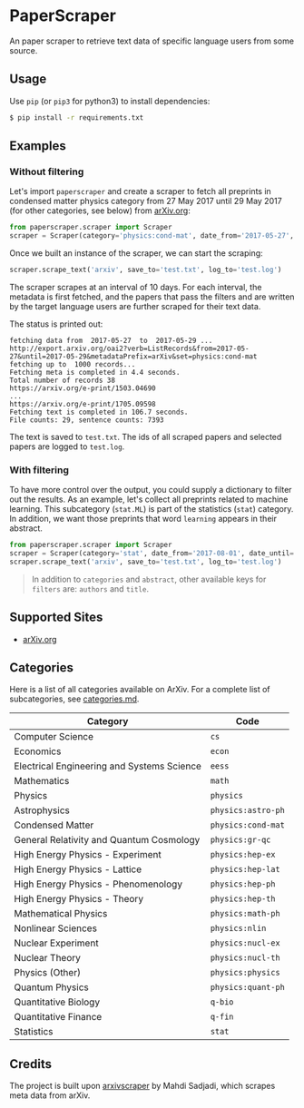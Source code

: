 # PaperScraper

An paper scraper to retrieve text data of specific language users from some source.

## Usage

Use `pip` (or `pip3` for python3) to install dependencies:

```bash
$ pip install -r requirements.txt
```

## Examples

### Without filtering

Let's import `paperscraper` and create a scraper to fetch all preprints
in condensed matter physics category
from 27 May 2017 until 29 May 2017 (for other categories, see below)
from [arXiv.org](https://arxiv.org/):

```python
from paperscraper.scraper import Scraper
scraper = Scraper(category='physics:cond-mat', date_from='2017-05-27', date_until='2017-05-29')
```

Once we built an instance of the scraper, we can start the scraping:

```python
scraper.scrape_text('arxiv', save_to='test.txt', log_to='test.log')
```

The scraper scrapes at an interval of 10 days.
For each interval, the metadata is first fetched,
and the papers that pass the filters and are written by the target language users
are further scraped for their text data.

The status is printed out:

```
fetching data from  2017-05-27  to  2017-05-29 ...
http://export.arxiv.org/oai2?verb=ListRecords&from=2017-05-27&until=2017-05-29&metadataPrefix=arXiv&set=physics:cond-mat
fetching up to  1000 records...
Fetching meta is completed in 4.4 seconds.
Total number of records 38
https://arxiv.org/e-print/1503.04690
...
https://arxiv.org/e-print/1705.09598
Fetching text is completed in 106.7 seconds.
File counts: 29, sentence counts: 7393
```

The text is saved to `test.txt`. The ids of all scraped papers and selected papers are logged to `test.log`.

### With filtering

To have more control over the output, you could supply a dictionary to filter out the results. As an example, let's collect all preprints related to machine learning. This subcategory (`stat.ML`) is part of the statistics (`stat`) category. In addition, we want those preprints that word `learning` appears in their abstract.

```python
from paperscraper.scraper import Scraper
scraper = Scraper(category='stat', date_from='2017-08-01', date_until='2017-08-10', t=10, filters={'categories':['stat.ml'],'abstract':['learning']})
scraper.scrape_text('arxiv', save_to='test.txt', log_to='test.log')
```

> In addition to `categories` and `abstract`, other available keys for `filters` are: `authors` and `title`.

## Supported Sites

- [arXiv.org](https://arxiv.org/)

## Categories

Here is a list of all categories available on ArXiv. For a complete list of subcategories, see [categories.md](categories.md).

| Category | Code |
| --- | --- |
| Computer Science | `cs` |
| Economics | `econ` |
| Electrical Engineering and Systems Science | `eess` |
| Mathematics | `math` |
| Physics | `physics` |
| Astrophysics | `physics:astro-ph` |
| Condensed Matter | `physics:cond-mat` |
| General Relativity and Quantum Cosmology | `physics:gr-qc` |
| High Energy Physics - Experiment | `physics:hep-ex` |
| High Energy Physics - Lattice | `physics:hep-lat` |
| High Energy Physics - Phenomenology | `physics:hep-ph` |
| High Energy Physics - Theory | `physics:hep-th` |
| Mathematical Physics | `physics:math-ph` |
| Nonlinear Sciences | `physics:nlin` |
| Nuclear Experiment | `physics:nucl-ex` |
| Nuclear Theory | `physics:nucl-th` |
| Physics (Other) | `physics:physics` |
| Quantum Physics | `physics:quant-ph` |
| Quantitative Biology | `q-bio` |
| Quantitative Finance | `q-fin` |
| Statistics | `stat` |

## Credits

The project is built upon [arxivscraper](http://doi.org/10.5281/zenodo.889853) by Mahdi Sadjadi, which scrapes meta data from arXiv.
